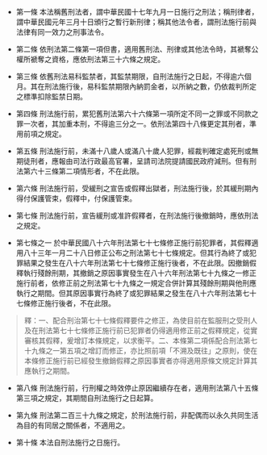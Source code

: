 * 第一條 本法稱舊刑法者，謂中華民國十七年九月一日施行之刑法；稱刑律者，謂中華民國元年三月十日頒行之暫行新刑律；稱其他法令者，謂刑法施行前與法律有同一效力之刑事法令。

* 第二條 依刑法第二條第一項但書，適用舊刑法、刑律或其他法令時，其褫奪公權所褫奪之資格，應依刑法第三十六條之規定。

* 第三條 依舊刑法易科監禁者，其監禁期限，自刑法施行之日起，不得逾六個月。其在刑法施行後，易科監禁期限內納罰金者，以所納之數，仍依裁判所定之標準扣除監禁日期。

* 第四條 刑法施行前，累犯舊刑法第六十六條第一項所定不同一之罪或不同款之罪一次者，其加重本刑，不得逾三分之一。依刑法第四十八條更定其刑者，準用前項之規定。

* 第五條 刑法施行前，未滿十八歲人或滿八十歲人犯罪，經裁判確定處死刑或無期徒刑者，應報由司法行政最高官署，呈請司法院提請國民政府減刑。但有刑法第六十三條第二項情形者，不在此限。

* 第六條 刑法施行前，受緩刑之宣告或假釋出獄者，刑法施行後，於其緩刑期內得付保護管束，假釋中，付保護管束。

* 第七條 刑法施行前，宣告緩刑或准許假釋者，在刑法施行後撤銷時，應依刑法之規定。

* 第七條之一 於中華民國八十六年刑法第七十七條修正施行前犯罪者，其假釋適用八十三年一月二十八日修正公布之刑法第七十七條規定。但其行為終了或犯罪結果之發生在八十六年刑法第七十七條修正施行後者，不在此限。因撤銷假釋執行殘餘刑期，其撤銷之原因事實發生在八十六年刑法第七十九條之一修正施行前者，依修正前之刑法第七十九條之一規定合併計算其殘餘刑期與他刑應執行之期間。但其原因事實行為終了或犯罪結果之發生在八十六年刑法第七十七條修正施行後者，不在此限。

> 釋：一、配合刑治第七十七條假釋要件之修正，為使目前在監服刑之受刑人及在刑法第七十七條修正施行前已犯罪者仍得適用修正前之假釋規定，從實審核其假釋，爰增訂本條規定，以求衡平。二、本條第二項係配合刑法第七十九條之一第五項之增訂而修正，亦比照前項「不溯及既往」之原則，使在本條修正施行前已經發生撤銷假釋之原因事實者亦得適用原條文規定計算其應執行之期間。

* 第八條 刑法施行前，行刑權之時效停止原因繼續存在者，適用刑法第八十五條第三項之規定，其期間自刑法施行之日起算。

* 第九條 刑法第二百三十九條之規定，於刑法施行前，非配偶而以永久共同生活為目的有同居之關係者，不適用之。

* 第十條 本法自刑法施行之日施行。

